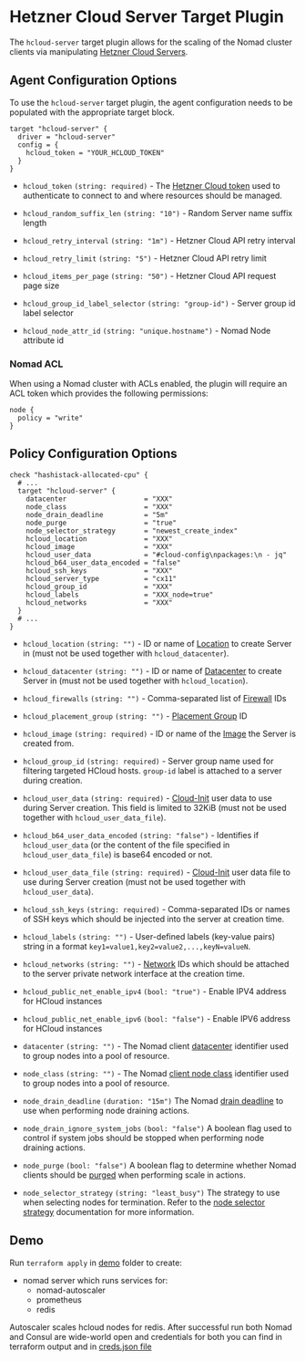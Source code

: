 # Hetzner Cloud Server Target Plugin

The `hcloud-server` target plugin allows for the scaling of the Nomad cluster clients via manipulating [Hetzner Cloud Servers][hcloud_servers].

## Agent Configuration Options

To use the `hcloud-server` target plugin, the agent configuration needs to be populated with the appropriate target block.

```hcl
target "hcloud-server" {
  driver = "hcloud-server"
  config = {
    hcloud_token = "YOUR_HCLOUD_TOKEN"
  }
}
```

- `hcloud_token` `(string: required)` - The [Hetzner Cloud token][hcloud_token] used to authenticate to connect to and where resources should be managed.

- `hcloud_random_suffix_len` `(string: "10")` - Random Server name suffix length

- `hcloud_retry_interval` `(string: "1m")` - Hetzner Cloud API retry interval

- `hcloud_retry_limit` `(string: "5")` - Hetzner Cloud API retry limit

- `hcloud_items_per_page` `(string: "50")` - Hetzner Cloud API request page size

- `hcloud_group_id_label_selector` `(string: "group-id")` - Server group id label selector

- `hcloud_node_attr_id` `(string: "unique.hostname")` - Nomad Node attribute id

### Nomad ACL

When using a Nomad cluster with ACLs enabled, the plugin will require an ACL token which provides the following permissions:

```hcl
node {
  policy = "write"
}
```

## Policy Configuration Options

```hcl
check "hashistack-allocated-cpu" {
  # ...
  target "hcloud-server" {
    datacenter                   = "XXX"
    node_class                   = "XXX"
    node_drain_deadline          = "5m"
    node_purge                   = "true"
    node_selector_strategy       = "newest_create_index"
    hcloud_location              = "XXX"
    hcloud_image                 = "XXX"
    hcloud_user_data             = "#cloud-config\npackages:\n - jq"
    hcloud_b64_user_data_encoded = "false"
    hcloud_ssh_keys              = "XXX"
    hcloud_server_type           = "cx11"
    hcloud_group_id              = "XXX"
    hcloud_labels                = "XXX_node=true"
    hcloud_networks              = "XXX"
  }
  # ...
}
```

- `hcloud_location` `(string: "")` - ID or name of [Location][hcloud_location] to create Server in (must not be used together with `hcloud_datacenter`).

- `hcloud_datacenter` `(string: "")` - ID or name of [Datacenter][hcloud_datacenter] to create Server in (must not be used together with `hcloud_location`).

- `hcloud_firewalls` `(string: "")` - Comma-separated list of [Firewall][hcloud_firewall] IDs

- `hcloud_placement_group` `(string: "")` - [Placement Group][hcloud_placement_group] ID

- `hcloud_image` `(string: required)` - ID or name of the [Image][hcloud_image] the Server is created from.

- `hcloud_group_id` `(string: required)` - Server group name used for filtering targeted HCloud hosts. `group-id` label is attached to a server during creation.

- `hcloud_user_data` `(string: required)` - [Cloud-Init][cloud_init] user data to use during Server creation. This field is limited to 32KiB (must not be used together with `hcloud_user_data_file`).

- `hcloud_b64_user_data_encoded` `(string: "false")` - Identifies if `hcloud_user_data` (or the content of the file specified in `hcloud_user_data_file`) is base64 encoded or not.

- `hcloud_user_data_file` `(string: required)` - [Cloud-Init][cloud_init] user data file to use during Server creation (must not be used together with `hcloud_user_data`).

- `hcloud_ssh_keys` `(string: required)` - Comma-separated IDs or names of SSH keys which should be injected into the server at creation time.

- `hcloud_labels` `(string: "")` - User-defined labels (key-value pairs) string in a format `key1=value1,key2=value2,...,keyN=valueN`.

- `hcloud_networks` `(string: "")` - [Network][hcloud_networks] IDs which should be attached to the server private network interface at the creation time.

- `hcloud_public_net_enable_ipv4` `(bool: "true")` - Enable IPV4 address for HCloud instances

- `hcloud_public_net_enable_ipv6` `(bool: "false")` - Enable IPV6 address for HCloud instances

- `datacenter` `(string: "")` - The Nomad client [datacenter][nomad_datacenter] identifier used to group nodes into a pool of resource.

- `node_class` `(string: "")` - The Nomad [client node class][nomad_node_class] identifier used to group nodes into a pool of resource.

- `node_drain_deadline` `(duration: "15m")` The Nomad [drain deadline][nomad_node_drain_deadline] to use when performing node draining actions.

- `node_drain_ignore_system_jobs` `(bool: "false")` A boolean flag used to control if system jobs should be stopped when performing node draining actions.

- `node_purge` `(bool: "false")` A boolean flag to determine whether Nomad clients should be [purged][nomad_node_purge] when performing scale in actions.

- `node_selector_strategy` `(string: "least_busy")` The strategy to use when selecting nodes for termination. Refer to the [node selector strategy][node_selector_strategy] documentation for more information.

[hcloud_servers]: https://docs.hetzner.com/cloud/servers
[hcloud_datacenter]: https://www.hetzner.com/unternehmen/rechenzentrum
[hcloud_token]: https://docs.hetzner.com/dns-console/dns/general/api-access-token/
[hcloud_location]: https://docs.hetzner.com/cloud/general/locations/
[hcloud_placement_group]: https://docs.hetzner.com/cloud/placement-groups/overview/
[hcloud_image]: https://docs.hetzner.com/robot/dedicated-server/operating-systems/standard-images/
[hcloud_networks]: https://docs.hetzner.com/cloud/networks/overview
[hcloud_firewall]: https://docs.hetzner.com/robot/dedicated-server/firewall/
[cloud_init]: https://cloudinit.readthedocs.io/en/latest/
[nomad_datacenter]: /docs/configuration#datacenter
[nomad_node_class]: /docs/configuration/client#node_class
[nomad_node_drain_deadline]: /api-docs/nodes#deadline
[nomad_node_purge]: /api-docs/nodes#purge-node
[node_selector_strategy]: /tools/autoscaling/internals/node-selector-strategy

## Demo
Run `terraform apply` in [demo](demo/setup) folder to create:
 - nomad server which runs services for:
    - nomad-autoscaler
    - prometheus
    - redis

Autoscaler scales hcloud nodes for redis. After successful run both Nomad and Consul are wide-world open and credentials for both you can find in terraform output and in [creds.json file](demo/setup/creds.json)
